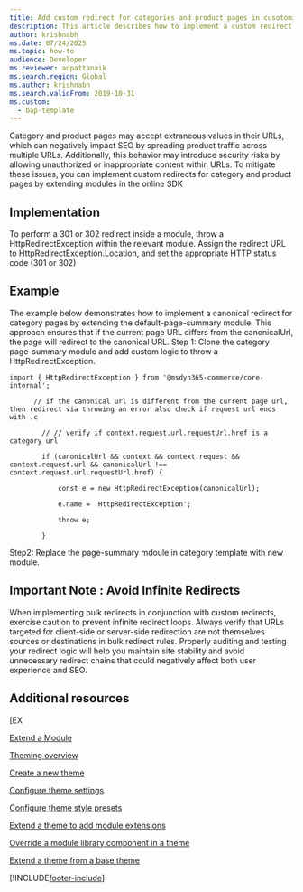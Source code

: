 ```yaml
---
title: Add custom redirect for categories and product pages in cusotomized module
description: This article describes how to implement a custom redirect for category and product pages by extending modules in online SDK.
author: krishnabh
ms.date: 07/24/2025
ms.topic: how-to
audience: Developer
ms.reviewer: adpattanaik
ms.search.region: Global
ms.author: krishnabh
ms.search.validFrom: 2019-10-31
ms.custom: 
  - bap-template
---
```

Category and product pages may accept extraneous values in their URLs, which can negatively impact SEO by spreading product traffic across multiple URLs. Additionally, this behavior may introduce security risks by allowing unauthorized or inappropriate content within URLs. To mitigate these issues, you can implement custom redirects for category and product pages by extending modules in the online SDK 

## Implementation

To perform a 301 or 302 redirect inside a module, throw a HttpRedirectException within the relevant module. Assign the redirect URL to HttpRedirectException.Location, and set the appropriate HTTP status code (301 or 302)

## Example
The example below demonstrates how to implement a canonical redirect for category pages by extending the default-page-summary module. This approach ensures that if the current page URL differs from the canonicalUrl, the page will redirect to the canonical URL. 
Step 1: Clone the category page-summary module and add custom logic to throw a HttpRedirectException. 

```TS
import { HttpRedirectException } from '@msdyn365-commerce/core-internal'; 

      // if the canonical url is different from the current page url, then redirect via throwing an error also check if request url ends with .c 

        // // verify if context.request.url.requestUrl.href is a category url 

        if (canonicalUrl && context && context.request && context.request.url && canonicalUrl !== context.request.url.requestUrl.href) { 

            const e = new HttpRedirectException(canonicalUrl); 

            e.name = 'HttpRedirectException'; 

            throw e; 

        } 
```
Step2:  Replace the page-summary mdoule in category template with new module. 

## Important Note : Avoid Infinite Redirects
 When implementing bulk redirects in conjunction with custom redirects, exercise caution to prevent infinite redirect loops. Always verify that URLs targeted for client-side or server-side redirection are not themselves sources or destinations in bulk redirect rules. Properly auditing and testing your redirect logic will help you maintain site stability and avoid unnecessary redirect chains that could negatively affect both user experience and SEO. 


## Additional resources

[EX

[Extend a Module](cli-command-reference.md)

[Theming overview](theming.md)

[Create a new theme](create-theme.md)

[Configure theme settings](configure-theme-settings.md)

[Configure theme style presets](theme-style-presets.md)

[Extend a theme to add module extensions](theme-module-extensions.md)

[Override a module library component in a theme](override-theme-component.md)

[Extend a theme from a base theme](extend-theme.md)


[!INCLUDE[footer-include](../../includes/footer-banner.md)]
